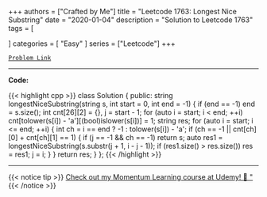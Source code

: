 
+++
authors = ["Crafted by Me"]
title = "Leetcode 1763: Longest Nice Substring"
date = "2020-01-04"
description = "Solution to Leetcode 1763"
tags = [
    
]
categories = [
    "Easy"
]
series = ["Leetcode"]
+++



[`Problem Link`](https://leetcode.com/problems/longest-nice-substring/description/)

---

**Code:**

{{< highlight cpp >}}
class Solution {
public:
    string longestNiceSubstring(string s, int start = 0, int end = -1) {
        if (end == -1)
            end = s.size();
        int cnt[26][2] = {}, j = start - 1;
        for (auto i = start; i < end; ++i)
            cnt[tolower(s[i]) - 'a'][(bool)islower(s[i])] = 1;
        string res;
        for (auto i = start; i <= end; ++i) {
            int ch = i == end ? -1 : tolower(s[i]) - 'a';
            if (ch == -1 || cnt[ch][0] + cnt[ch][1] == 1) {
                if (j == -1 && ch == -1)
                    return s;
                auto res1 = longestNiceSubstring(s.substr(j + 1, i - j - 1));
                if (res1.size() > res.size())
                    res = res1;
                j = i;
            }
        }
        return res;
    }
};
{{< /highlight >}}


---


{{< notice tip >}}
[Check out my Momentum Learning course at Udemy! 🚀 "](https://www.udemy.com/course/blind-75-the-data-structures-and-algorithms-essentials/)
{{< /notice >}}


